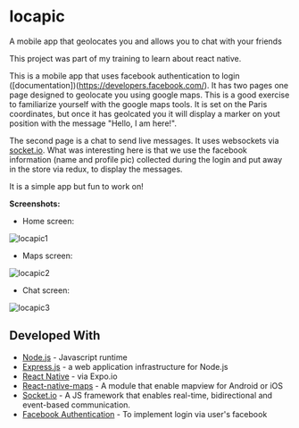 # locapic
A mobile app that geolocates you and allows you to chat with your friends


This project was part of my training to learn about react native.

This is a mobile app that uses facebook authentication to login ([documentation])(https://developers.facebook.com/).
It has two pages one page designed to geolocate you using google maps. This is a good exercise to familiarize yourself with the google maps tools. It is set on the Paris coordinates, but once it has geolcated you it will display a marker on yout position with the message "Hello, I am here!".

The second page is a chat to send live messages. It uses websockets via [socket.io](https://socket.io/). What was interesting here is that we use the facebook information (name and profile pic) collected during the login and put away in the store via redux, to display the messages.

It is a simple app but fun to work on!

**Screenshots:**
* Home screen:


![locapic1](https://i.ibb.co/ZSGm48X/locapic-home.jpg)

* Maps screen:


![locapic2](https://i.ibb.co/jfPnRLr/locapic-maps.jpg)

* Chat screen:


![locapic3](https://i.ibb.co/mNTXWqS/locapic-chat-jpg.jpg)

## Developed With

* [Node.js](https://nodejs.org/en/) - Javascript runtime
* [Express.js](https://expressjs.com/fr/) - a web application infrastructure for Node.js
* [React Native](https://facebook.github.io/react-native/) - via Expo.io
* [React-native-maps](https://github.com/react-native-community/react-native-maps) - A module that enable mapview for Android or iOS
* [Socket.io](https://socket.io/) - A JS framework that enables real-time, bidirectional and event-based communication.
* [Facebook Authentication](https://developers.facebook.com/) - To implement login via user's facebook


